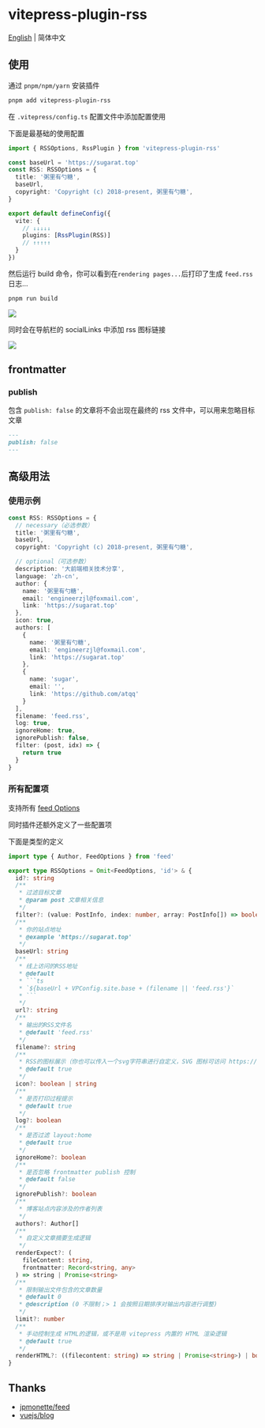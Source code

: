 # vitepress-plugin-rss

[English](./README.md) | 简体中文

## 使用
通过 `pnpm/npm/yarn` 安装插件
```sh
pnpm add vitepress-plugin-rss
```

在 `.vitepress/config.ts` 配置文件中添加配置使用

下面是最基础的使用配置
```ts
import { RSSOptions, RssPlugin } from 'vitepress-plugin-rss'

const baseUrl = 'https://sugarat.top'
const RSS: RSSOptions = {
  title: '粥里有勺糖',
  baseUrl,
  copyright: 'Copyright (c) 2018-present, 粥里有勺糖',
}

export default defineConfig({
  vite: {
    // ↓↓↓↓↓
    plugins: [RssPlugin(RSS)]
    // ↑↑↑↑↑
  }
})
```

然后运行 build 命令，你可以看到在`rendering pages...`后打印了生成 `feed.rss` 日志...

```sh
pnpm run build
```

![](https://img.cdn.sugarat.top/mdImg/MTY5MjQ1NTAzMzcwMg==692455033702)

同时会在导航栏的 socialLinks 中添加 rss 图标链接

![](https://img.cdn.sugarat.top/mdImg/MTY5MjQ1NTQ4MDYxMg==692455480612)

## frontmatter
### publish
包含 `publish: false` 的文章将不会出现在最终的 rss 文件中，可以用来忽略目标文章
```md
---
publish: false
---
```

## 高级用法
### 使用示例
```ts
const RSS: RSSOptions = {
  // necessary（必选参数）
  title: '粥里有勺糖',
  baseUrl,
  copyright: 'Copyright (c) 2018-present, 粥里有勺糖',

  // optional（可选参数）
  description: '大前端相关技术分享',
  language: 'zh-cn',
  author: {
    name: '粥里有勺糖',
    email: 'engineerzjl@foxmail.com',
    link: 'https://sugarat.top'
  },
  icon: true,
  authors: [
    {
      name: '粥里有勺糖',
      email: 'engineerzjl@foxmail.com',
      link: 'https://sugarat.top'
    },
    {
      name: 'sugar',
      email: '',
      link: 'https://github.com/atqq'
    }
  ],
  filename: 'feed.rss',
  log: true,
  ignoreHome: true,
  ignorePublish: false,
  filter: (post, idx) => {
    return true
  }
}
```
### 所有配置项
支持所有 [feed Options](https://www.npmjs.com/package/feed)

同时插件还额外定义了一些配置项

下面是类型的定义
```ts
import type { Author, FeedOptions } from 'feed'

export type RSSOptions = Omit<FeedOptions, 'id'> & {
  id?: string
  /**
   * 过滤目标文章
   * @param post 文章相关信息
   */
  filter?: (value: PostInfo, index: number, array: PostInfo[]) => boolean
  /**
   * 你的站点地址
   * @example 'https://sugarat.top'
   */
  baseUrl: string
  /**
   * 线上访问的RSS地址
   * @default
   * ```ts
   * `${baseUrl + VPConfig.site.base + (filename || 'feed.rss'}`
   * ```
   */
  url?: string
  /**
   * 输出的RSS文件名
   * @default 'feed.rss'
   */
  filename?: string
  /**
   * RSS的图标展示（你也可以传入一个svg字符串进行自定义，SVG 图标可访问 https://www.xicons.org/# 获取）
   * @default true
   */
  icon?: boolean | string
  /**
   * 是否打印过程提示
   * @default true
   */
  log?: boolean
  /**
   * 是否过滤 layout:home
   * @default true
   */
  ignoreHome?: boolean
  /**
   * 是否忽略 frontmatter publish 控制
   * @default false
   */
  ignorePublish?: boolean
  /**
   * 博客站点内容涉及的作者列表
   */
  authors?: Author[]
  /**
   * 自定义文章摘要生成逻辑
   */
  renderExpect?: (
    fileContent: string,
    frontmatter: Record<string, any>
  ) => string | Promise<string>
  /**
   * 限制输出文件包含的文章数量
   * @default 0
   * @description (0 不限制；> 1 会按照日期排序对输出内容进行调整)
   */
  limit?: number
  /**
   * 手动控制生成 HTML的逻辑，或不是用 vitepress 内置的 HTML 渲染逻辑
   * @default true
   */
  renderHTML?: ((filecontent: string) => string | Promise<string>) | boolean
}
```

## Thanks
* [jpmonette/feed](https://www.npmjs.com/package/feed)
* [vuejs/blog](https://github.com/vuejs/blog/tree/main)
